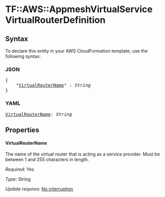 # TF::AWS::AppmeshVirtualService VirtualRouterDefinition

## Syntax

To declare this entity in your AWS CloudFormation template, use the following syntax:

### JSON

<pre>
{
    "<a href="#virtualroutername" title="VirtualRouterName">VirtualRouterName</a>" : <i>String</i>
}
</pre>

### YAML

<pre>
<a href="#virtualroutername" title="VirtualRouterName">VirtualRouterName</a>: <i>String</i>
</pre>

## Properties

#### VirtualRouterName

The name of the virtual router that is acting as a service provider. Must be between 1 and 255 characters in length.

_Required_: Yes

_Type_: String

_Update requires_: [No interruption](https://docs.aws.amazon.com/AWSCloudFormation/latest/UserGuide/using-cfn-updating-stacks-update-behaviors.html#update-no-interrupt)

